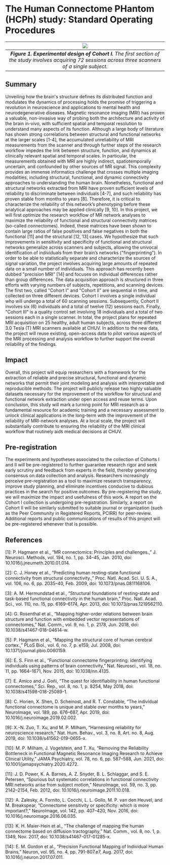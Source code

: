 # The Human Connectome PHantom (HCPh) study: Standard Operating Procedures

| ![](assets/images/cohort1.png) |
|:--:|
| ***Figure 1. Experimental design of Cohort I.*** *The first section of the study involves acquiring 72 sessions across three scanners of a single subject.* |

## Summary

Unveiling how the brain's structure defines its distributed function and modulates the dynamics of processing holds the promise of triggering a revolution in neuroscience and applications to mental health and neurodegenerative diseases.
Magnetic resonance imaging (MRI) has proven a valuable, non-invasive way of probing both the architecture and activity of the brain in-vivo, with sufficient spatial and temporal resolution to understand many aspects of its function.
Although a large body of literature has shown strong correlations between structural and functional networks at the larger scales [1-4], the accumulated unreliability of MRI measurements from the scanner and through further steps of the research workflow impedes the link between structure, function, and dynamics at clinically relevant spatial and temporal scales.
In particular, the measurements obtained with MRI are highly indirect, spatiotemporally uncertain, and confounded by other sources of MR signal.
This complexity provides an immense informatics challenge that crosses multiple imaging modalities, including structural, functional, and dynamic connectivity approaches to understanding the human brain.
Nonetheless, functional and structural networks extracted from MRI have proven sufficient levels of reliability to discriminate between individuals [4-7], and such reliability has proven stable from months to years [8].
Therefore, it is critical to characterize the reliability of this network’s phenotyping before these analytical approaches may be applied clinically [9, 10].
In this project, we will first optimize the research workflow of MR network analyses to maximize the reliability of functional and structural connectivity matrices (so-called connectomes).
Indeed, these matrices have been shown to contain large ratios of false positives and false negatives in both the functional [11] and the structural [12, 13] cases.
 We hypothesize that such improvements in sensitivity and specificity of functional and structural networks generalize across scanners and subjects, allowing the univocal identification of individuals from their brain’s networks ("fingerprinting").
In order to be able to statistically separate and characterize the sources of signal variation, the project involves acquiring large amounts of repeated data on a small number of individuals.
This approach has recently been dubbed "precision MRI" [14] and focuses on individual differences rather than group differences.
The data acquisition approach is structured in three efforts with varying numbers of subjects, repetitions, and scanning devices.
The first two, called "Cohort I" and "Cohort II" are sequential in time, and collected on three different devices.
Cohort I involves a single individual who will undergo a total of 60 scanning sessions.
Subsequently, Cohort II involves six (6) individuals and a total of twelve (12) sessions each.
Finally, "Cohort III" is a quality control set involving 18 individuals and a total of two sessions each in a single scanner.
In total, the project plans for repeated MRI acquisition on 25 healthy, adult human subjects, across three different 3.0 Tesla (T) MRI scanners available at CHUV.
In addition to the new data, the project will reuse existing, open-access data to pilot various aspects of the MRI processing and analysis workflow to further support the overall reliability of the findings.

## Impact

Overall, this project will equip researchers with a framework for the extraction of reliable and precise structural, functional and dynamic networks that permit their joint modeling and analysis with interpretable and reproducible methods.
The project will publicly release two highly valuable datasets necessary for the improvement of the workflow for structural and functional network extraction under open access and reuse terms.
Upon conclusion, this study will mark a turning point for MRI research as a fundamental resource for academic training and a necessary assessment to unlock clinical applications in the long-term with the improvement of the reliability of MRI-network analyses.
At a local scale, the project will substantially contribute to ensuring the reliability of the MRI clinical workflow that routinely aids medical decisions at CHUV.

## Pre-registration

The experiments and hypotheses associated to the collection of Cohorts I and II will be pre-registered to further guarantee research rigor and seek early scrutiny and feedback from experts in the field, thereby generating consensus on data collection and analysis.
Researchers increasingly perceive pre-registration as a tool to maximize research transparency, improve study planning, and eliminate incentives conducive to dubious practices in the search for positive outcomes.
By pre-registering the study, we will maximize the impact and usefulness of this work.
A report on the Cohort I collection is undergoing pre-registration.
Similarly, a report on Cohort II will be similarly submitted to suitable journal or organization (such as the Peer Community in Registered Reports, PCIRR) for peer-review.
Additional reports and public communications of results of this project will be pre-registered whenever that is possible.

## References
[1]: P. Hagmann et al., “MR connectomics: Principles and challenges.,” J. Neurosci. Methods, vol. 194, no. 1, pp. 34–45, Jan. 2010, doi: 10.1016/j.jneumeth.2010.01.014.

[2]: C. J. Honey et al., “Predicting human resting-state functional connectivity from structural connectivity.,” Proc. Natl. Acad. Sci. U. S. A., vol. 106, no. 6, pp. 2035–40, Feb. 2009, doi: 10.1073/pnas.0811168106.

[3]: A. M. Hermundstad et al., “Structural foundations of resting-state and task-based functional connectivity in the human brain,” Proc. Natl. Acad. Sci., vol. 110, no. 15, pp. 6169–6174, Apr. 2013, doi: 10.1073/pnas.1219562110.

[4]: G. Rosenthal et al., “Mapping higher-order relations between brain structure and function with embedded vector representations of connectomes,” Nat. Comm., vol. 9, no. 1, p. 2178, Jun. 2018, doi: 10.1038/s41467-018-04614-w.

[5]: P. Hagmann et al., “Mapping the structural core of human cerebral cortex.,” PLoS Biol., vol. 6, no. 7, p. e159, Jul. 2008, doi: 10.1371/journal.pbio.0060159.

[6]: E. S. Finn et al., “Functional connectome fingerprinting: identifying individuals using patterns of brain connectivity,” Nat. Neurosci., vol. 18, no. 11, pp. 1664–1671, Nov. 2015, doi: 10.1038/nn.4135.

[7]: E. Amico and J. Goñi, “The quest for identifiability in human functional connectomes,” Sci. Rep., vol. 8, no. 1, p. 8254, May 2018, doi: 10.1038/s41598-018-25089-1.

[8]: C. Horien, X. Shen, D. Scheinost, and R. T. Constable, “The individual functional connectome is unique and stable over months to years,” NeuroImage, vol. 189, pp. 676–687, Apr. 2019, doi: 10.1016/j.neuroimage.2019.02.002.

[9]: X.-N. Zuo, T. Xu, and M. P. Milham, “Harnessing reliability for neuroscience research,” Nat. Hum. Behav., vol. 3, no. 8, Art. no. 8, Aug. 2019, doi: 10.1038/s41562-019-0655-x.

[10]: M. P. Milham, J. Vogelstein, and T. Xu, “Removing the Reliability Bottleneck in Functional Magnetic Resonance Imaging Research to Achieve Clinical Utility,” JAMA Psychiatry, vol. 78, no. 6, pp. 587–588, Jun. 2021, doi: 10.1001/jamapsychiatry.2020.4272.

[11]: J. D. Power, K. A. Barnes, A. Z. Snyder, B. L. Schlaggar, and S. E. Petersen, “Spurious but systematic correlations in functional connectivity MRI networks arise from subject motion,” NeuroImage, vol. 59, no. 3, pp. 2142–2154, Feb. 2012, doi: 10.1016/j.neuroimage.2011.10.018.

[12]: A. Zalesky, A. Fornito, L. Cocchi, L. L. Gollo, M. P. van den Heuvel, and M. Breakspear, “Connectome sensitivity or specificity: which is more important?,” NeuroImage, vol. 142, pp. 407–420, Nov. 2016, doi: 10.1016/j.neuroimage.2016.06.035.

[13]: K. H. Maier-Hein et al., “The challenge of mapping the human connectome based on diffusion tractography,” Nat. Comm., vol. 8, no. 1, p. 1349, Nov. 2017, doi: 10.1038/s41467-017-01285-x.

[14]: E. M. Gordon et al., “Precision Functional Mapping of Individual Human Brains,” Neuron, vol. 95, no. 4, pp. 791-807.e7, Aug. 2017, doi: 10.1016/j.neuron.2017.07.011.
